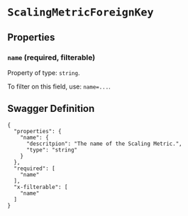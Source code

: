 # `ScalingMetricForeignKey` #







## Properties ##

### `name` (required, filterable) ###




Property of type: `string`.


To filter on this field, use: `name=...`.





## Swagger Definition ##

    {
      "properties": {
        "name": {
          "descritpion": "The name of the Scaling Metric.", 
          "type": "string"
        }
      }, 
      "required": [
        "name"
      ], 
      "x-filterable": [
        "name"
      ]
    }
